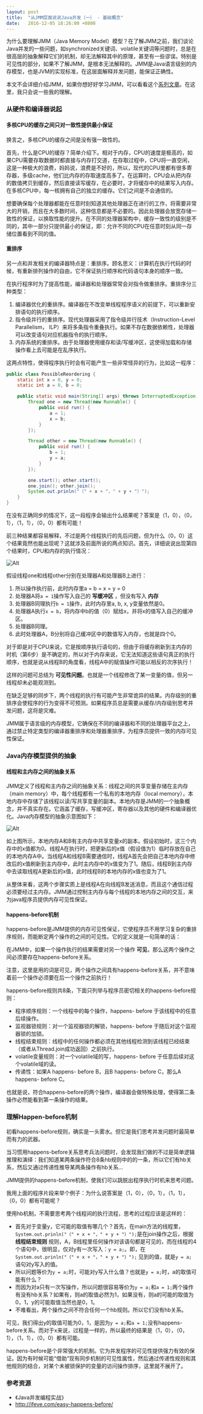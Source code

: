 ```yaml
---
layout: post
title:  "从JMM层面说说Java并发（一） - 基础概念"
date:   2016-12-05 18:26:00 +0800
---
```


为什么要理解JMM（Java Memory Model）模型？在了解JMM之前，我们谈论Java并发的一些问题，如synchronized关键词、volatile关键词等问题时，总是在很高层的抽象解释它们的机制，却无法解释其中的原理，甚至有一些谬误。特别是可见性的部分，如果不了解JMM，是根本无法解释的。JMM是Java语言级别的内存模型，也是JVM的实现标准，在这层面解释并发问题，能保证正确性。

本文不会详细介绍JMM，如果你想好好学习JMM，可以看看这个[系列文章](http://ifeve.com/java-memory-model-0/)。在这里，我只会说一些我的理解。

### 从硬件和编译器说起

#### 多核CPU的缓存之间只对一致性提供最小保证

换言之，多核CPU的缓存之间是没有强一致性的。

首先，什么是CPU的缓存？简单介绍下。相对于内存，CPU的速度是极高的，如果CPU需要存取数据时都直接与内存打交道，在存取过程中，CPU将一直空闲，这是一种极大的浪费，妈妈说，浪费是不好的，所以，现代的CPU里都有很多寄存器，多级cache，他们比内存的存取速度高多了。在运算时，CPU会从把内存的数值拷贝到缓存，然后直接读写缓存，在必要时，才将缓存中的结果写入内存。在多核CPU中，每一核拥有自己的独立的缓存。它们之间是不会通信的。

想要确保每个处理器都能在任意时刻知道其他处理器正在进行的工作，将需要非常大的开销，而且在大多数时间，这种信息都是不必要的。因此处理器会放宽存储一致性的保证，以换取性能的提升。在不同的处理器架构中，缓存一致性的级别是不同的，其中一部分只提供最小的保证，即：允许不同的CPU在任意时刻从同一存储位置看到不同的值。

#### 重排序

另一点和并发相关的编译器特点是：重排序。顾名思义：计算机在执行代码的时候，有重新排列操作的自由，它不保证执行顺序和代码语句本身的顺序一致。

在执行程序时为了提高性能，编译器和处理器常常会对指令做重排序。重排序分三种类型：

1. 编译器优化的重排序。编译器在不改变单线程程序语义的前提下，可以重新安排语句的执行顺序。
2. 指令级并行的重排序。现代处理器采用了指令级并行技术（Instruction-Level Parallelism， ILP）来将多条指令重叠执行。如果不存在数据依赖性，处理器可以改变语句对应机器指令的执行顺序。
3. 内存系统的重排序。由于处理器使用缓存和读/写缓冲区，这使得加载和存储操作看上去可能是在乱序执行。

这两点特性，使得程序执行时会有可能产生一些非常怪异的行为，比如这一程序：

~~~ java
public class PossibleReordering {
    static int x = 0, y = 0;
    static int a = 0, b = 0;

    public static void main(String[] args) throws InterruptedException {
        Thread one = new Thread(new Runnable() {
            public void run() {
                a = 1;
                x = b;
            }
        });

        Thread other = new Thread(new Runnable() {
            public void run() {
                b = 1;
                y = a;
            }
        });

        one.start(); other.start();
        one.join(); other.join();
        System.out.prinln("（" + x + "，" + y + "）");
    }
}
~~~

在没有正确同步的情况下，这一段程序会输出什么结果呢？答案是（1，0），（0，1），（1，1），（0，0）都有可能！

前三种结果都容易解释，不过是两个线程执行的先后问题，但为什么（0，0）这个结果竟然也能出现呢？这就涉及前面所说的两点知识。首先，详细说说出现第四个结果时，CPU和内存的执行情况：

![Alt](/images/java-concurrent.png)

假设线程one和线程other分别在处理器A和处理器B上进行：

1. 所以操作执行前，此时内存里a = b = x = y = 0
2. 处理器A将`a = 1`操作写入自己的 **写缓冲区** ，但没有写入 **内存**
3. 处理器B同理执行`b = 1`操作，此时内存里a, b, x, y变量依然是0。
4. 处理器A执行`x = b`，将内存中b的值（0）赋给x，并将x的值写入自己的缓冲区。
5. 处理器B同理。
6. 此时处理器A，B分别将自己缓冲区中的数值写入内存，也就是四个0。

对于即是对于CPU来说，它是按顺序执行语句的，但由于将缓存刷新到主内存的时机（第6步）是不确定的，所以对于内存来说，它无法知道这些语句真正的执行顺序，也就是说从线程B的角度看，线程A中的赋值操作可能以相反的次序执行！

这样的问题可总结为 **可见性问题**。也就是一个线程修改了某一变量的值，但另一线程却未必能观测到。

在缺乏足够的同步下，两个线程的执行有可能产生非常诡异的结果。内存级别的重排序会使程序的行为变得不可预测。如果程序员总是需要从缓存/内存级别思考并发问题，这将是灾难。

JMM属于语言级的内存模型，它确保在不同的编译器和不同的处理器平台之上，通过禁止特定类型的编译器重排序和处理器重排序，为程序员提供一致的内存可见性保证。

### Java内存模型提供的抽象

#### 线程和主内存之间的抽象关系

JMM定义了线程和主内存之间的抽象关系：线程之间的共享变量存储在主内存（main memory）中，每个线程都有一个私有的本地内存（local memory），本地内存中存储了该线程以读/写共享变量的副本。本地内存是JMM的一个抽象概念，并不真实存在。它涵盖了缓存，写缓冲区，寄存器以及其他的硬件和编译器优化。Java内存模型的抽象示意图如下：

![Alt](/images/113.png)

如上图所示，本地内存A和B有主内存中共享变量x的副本。假设初始时，这三个内存中的x值都为0。线程A在执行时，把更新后的x值（假设值为1）临时存放在自己的本地内存A中。当线程A和线程B需要通信时，线程A首先会把自己本地内存中修改后的x值刷新到主内存中，此时主内存中的x值变为了1。随后，线程B到主内存中去读取线程A更新后的x值，此时线程B的本地内存的x值也变为了1。

从整体来看，这两个步骤实质上是线程A在向线程B发送消息，而且这个通信过程必须要经过主内存。JMM通过控制主内存与每个线程的本地内存之间的交互，来为java程序员提供内存可见性保证。

#### happens-before机制

happens-before是JMM提供的内存可见性保证，它使程序员不用学习复杂的重排序规则，而能断定两个操作的之间的可见性。它的定义就是一句简单的话：

在JMM中，如果一个操作执行的结果需要对另一个操作 **可见**，那么这两个操作之间必须要存在happens-before关系。

注意，这里是用的词是可见，两个操作之间具有happens-before关系，并不意味着前一个操作必须要在后一个操作之前执行！

happens-before规则共8条，下面只列举与程序员密切相关的happens-before规则：

- 程序顺序规则：一个线程中的每个操作，happens- before 于该线程中的任意后续操作。
- 监视器锁规则：对一个监视器锁的解锁，happens- before 于随后对这个监视器锁的加锁。
- 线程结束规则：线程中的任何操作都必须在其他线程检测到该线程已经结束（或者从Thread.join成功返回）之前执行。
- volatile变量规则：对一个volatile域的写，happens- before 于任意后续对这个volatile域的读。
- 传递性：如果A happens- before B，且B happens- before C，那么A happens- before C。

也就是说，符合happens-before的两个操作，编译器会做特殊处理，使得第二条操作必然能看到第一条操作的结果。

### 理解Happen-before机制

初看happens-before规则，确实是一头雾水。但它是我们思考并发问题时最简单而有力的武器。

当习惯用happens-before关系思考兵法问题时，会发现我们做的不过是简单逻辑推理和演绎：我们知道某两条操作符合8条hb规则中的的一条，所以它们有hb关系，然后又通过传递性推导某两条操作有hb关系...

JMM提供的happens-before机制，使我们可以跳脱出程序执行时机来思考问题。

我用上面的程序片段来举个例子：为什么说答案是（1，0），（0，1），（1，1），（0，0）都有可能呢？

使用hb机制，不需要思考两个线程间的执行流程，思考的过程应该是这样的：

- 首先对于变量y，它可能的取值有哪几个？首先，在main方法的线程里，`System.out.prinln("（" + x + "，" + y + "）");`是在join操作之后，根据 **线程结束规则** 规则，A，B线程里任何操作对该语句都是可见的，而在线程的4个语句中，很明显，仅对y有一次写入：`y = a;`。即，在`System.out.prinln("（" + x + "，" + y + "）");` 见到的值，就是`y = a;`语句对y写入的值。
- 所以问题等价为`y = a;`时，可能对y写入什么值？也就是`y = a;`时，a的取值可能有什么？
- 而因为对a只有一次写操作，所以问题很容易等价为`y = a;`和`a = 1;`两个操作有没有hb关系？如果有，则a的取值必然为1，如果没有，则a的可能的取值为0，1，y的可能取值当然也是0，1。
- 不难看出，两个操作之间不符合任何一个hb规则。所以它们没有hb关系。

可见，我们得出y的取值可能为0，1，是因为`y = a;`和`a = 1;`没有happens-before关系。而对于x来说，过程是一样的，所以最终的结果是（1，0），（0，1），（1，1），（0，0）都有可能。

happens-before是个非常强大的机制。它为并发程序的可见性提供强力有效的保证。因为有时候可能“借助”现有同步机制的可见性属性，然后通过传递性规则和其他规则的结合，对某个未被锁保护的变量的访问操作排序，这里就不展开了。

### 参考资源

- 《Java并发编程实战》
- http://ifeve.com/easy-happens-before/
